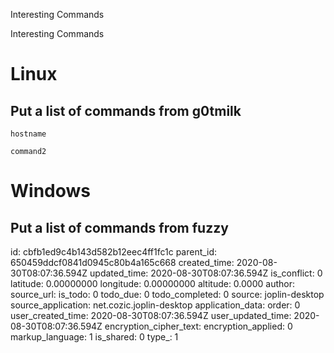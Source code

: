 Interesting Commands

Interesting Commands

# Linux
## Put a list of commands from g0tmilk
`hostname`

`command2`

# Windows
## Put a list of commands from fuzzy

id: cbfb1ed9c4b143d582b12eec4ff1fc1c
parent_id: 650459ddcf0841d0945c80b4a165c668
created_time: 2020-08-30T08:07:36.594Z
updated_time: 2020-08-30T08:07:36.594Z
is_conflict: 0
latitude: 0.00000000
longitude: 0.00000000
altitude: 0.0000
author: 
source_url: 
is_todo: 0
todo_due: 0
todo_completed: 0
source: joplin-desktop
source_application: net.cozic.joplin-desktop
application_data: 
order: 0
user_created_time: 2020-08-30T08:07:36.594Z
user_updated_time: 2020-08-30T08:07:36.594Z
encryption_cipher_text: 
encryption_applied: 0
markup_language: 1
is_shared: 0
type_: 1